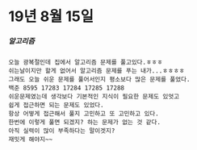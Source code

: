# 19년 8월 15일

##### 알고리즘
    오늘 광복절인데 집에서 알고리즘 문제를 풀고있다.ㅎㅎㅎ
    쉬는날이지만 할게 없어서 알고리즘 문제를 푸는 내가...ㅎㅎㅎㅎ
    그래도 오늘 쉬운 문제를 풀어서인지 평소보다 많은 문제를 풀었다.
    백준 8595 17283 17284 17285 17288
    쉬운문제였는데 생각보다 기본적인 지식이 필요한 문제도 있엇고
    쉽게 접근하면 되는 문제도 있었다.
    항상 어떻게 접근해서 풀지 고민하고 또 고민하고 있다.
    한번에 이렇게 풀면 되겠지? 하는 문제가 없는 것 같다.
    아직 실력이 많이 부족하다는 말이겟지?
    재밋게 해야지~~
